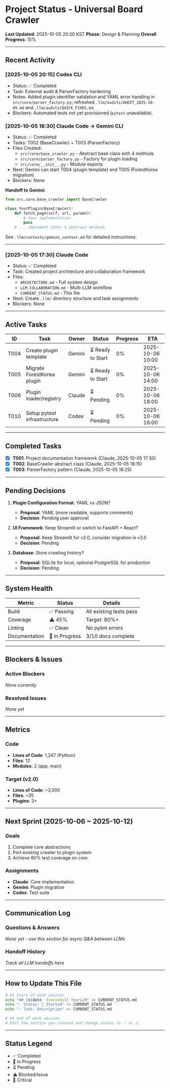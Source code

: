 # Project Status - Universal Board Crawler

**Last Updated**: 2025-10-05 20:20 KST
**Phase**: Design & Planning
**Overall Progress**: 15%

---

## Recent Activity

### [2025-10-05 20:15] Codex CLI
- Status: ✅ Completed
- Task: External audit & ParserFactory hardening
- Notes: Added plugin identifier validation and YAML error handling in `src/core/parser_factory.py`; refreshed `.llm/audits/AUDIT_2025-10-05.md` and `.llm/audits/QUICK_FIXES.md`.
- Blockers: Automated tests not yet provisioned (`pytest` unavailable).

### [2025-10-05 18:30] Claude Code → Gemini CLI
- Status: ✅ Completed
- Tasks: T002 (BaseCrawler) + T003 (ParserFactory)
- Files Created:
  - `src/core/base_crawler.py` - Abstract base class with 4 methods
  - `src/core/parser_factory.py` - Factory for plugin loading
  - `src/core/__init__.py` - Module exports
- Next: Gemini can start T004 (plugin template) and T005 (ForestKorea migration)
- Blockers: None

**Handoff to Gemini**:
```python
from src.core.base_crawler import BaseCrawler

class YourPlugin(BaseCrawler):
    def fetch_page(self, url, params):
        # Your implementation
        pass
    # ... implement other 3 abstract methods
```

See `.llm/contexts/gemini_context.md` for detailed instructions.

---

### [2025-10-05 17:30] Claude Code
- Status: ✅ Completed
- Task: Created project architecture and collaboration framework
- Files:
  - `ARCHITECTURE.md` - Full system design
  - `LLM_COLLABORATION.md` - Multi-LLM workflow
  - `CURRENT_STATUS.md` - This file
- Next: Create `.llm/` directory structure and task assignments
- Blockers: None

---

## Active Tasks

| ID | Task | Owner | Status | Progress | ETA |
|----|------|-------|--------|----------|-----|
| T004 | Create plugin template | Gemini | ⏳ Ready to Start | 0% | 2025-10-06 10:00 |
| T005 | Migrate ForestKorea plugin | Gemini | ⏳ Ready to Start | 0% | 2025-10-06 14:00 |
| T006 | Plugin loader/registry | Claude | ⏳ Pending | 0% | 2025-10-06 18:00 |
| T010 | Setup pytest infrastructure | Codex | ⏳ Pending | 0% | 2025-10-06 16:00 |

---

## Completed Tasks

- [x] **T001**: Project documentation framework (Claude, 2025-10-05 17:30)
- [x] **T002**: BaseCrawler abstract class (Claude, 2025-10-05 18:15)
- [x] **T003**: ParserFactory pattern (Claude, 2025-10-05 18:25)

---

## Pending Decisions

1. **Plugin Configuration Format**: YAML vs JSON?
   - **Proposal**: YAML (more readable, supports comments)
   - **Decision**: Pending user approval

2. **UI Framework**: Keep Streamlit or switch to FastAPI + React?
   - **Proposal**: Keep Streamlit for v2.0, consider migration in v3.0
   - **Decision**: Pending

3. **Database**: Store crawling history?
   - **Proposal**: SQLite for local, optional PostgreSQL for production
   - **Decision**: Pending

---

## System Health

| Metric | Status | Details |
|--------|--------|---------|
| Build | ✅ Passing | All existing tests pass |
| Coverage | ⚠️ 45% | Target: 80%+ |
| Linting | ✅ Clean | No pylint errors |
| Documentation | 🔄 In Progress | 3/10 docs complete |

---

## Blockers & Issues

### Active Blockers
*None currently*

### Resolved Issues
*None yet*

---

## Metrics

### Code
- **Lines of Code**: 1,247 (Python)
- **Files**: 12
- **Modules**: 2 (app, main)

### Target (v2.0)
- **Lines of Code**: ~3,000
- **Files**: ~35
- **Plugins**: 3+

---

## Next Sprint (2025-10-06 ~ 2025-10-12)

### Goals
1. Complete core abstractions
2. Port existing crawler to plugin system
3. Achieve 80% test coverage on core

### Assignments
- **Claude**: Core implementation
- **Gemini**: Plugin migration
- **Codex**: Test suite

---

## Communication Log

### Questions & Answers

*None yet - use this section for async Q&A between LLMs*

### Handoff History

*Track all LLM handoffs here*

---

## How to Update This File

```bash
# At start of work session
echo "## [$(date -Iseconds)] YourLLM" >> CURRENT_STATUS.md
echo "- Status: 🔄 Started" >> CURRENT_STATUS.md
echo "- Task: Description" >> CURRENT_STATUS.md

# At end of work session
# Edit the section you created and change status to ✅ or ⚠️
```

---

## Status Legend

- ✅ Completed
- 🔄 In Progress
- ⏳ Pending
- ⚠️ Blocked/Issue
- 🔴 Critical
